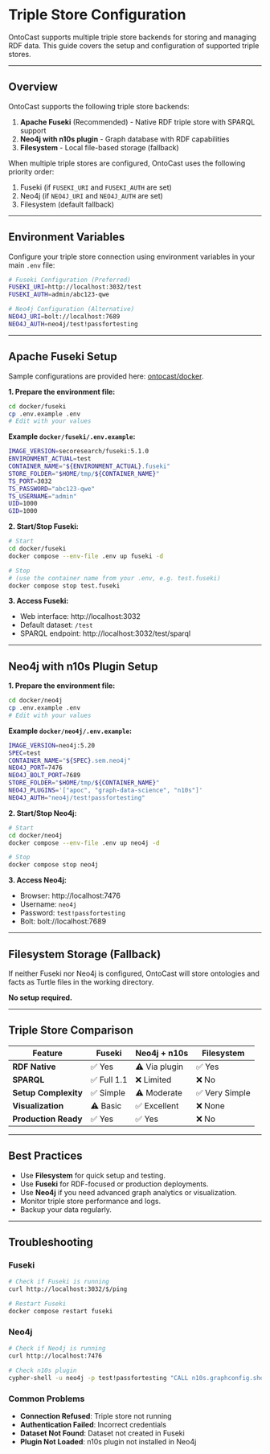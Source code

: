# Triple Store Configuration

OntoCast supports multiple triple store backends for storing and managing RDF data. This guide covers the setup and configuration of supported triple stores.

---

## Overview

OntoCast supports the following triple store backends:

1. **Apache Fuseki** (Recommended) - Native RDF triple store with SPARQL support
2. **Neo4j with n10s plugin** - Graph database with RDF capabilities
3. **Filesystem** - Local file-based storage (fallback)

When multiple triple stores are configured, OntoCast uses the following priority order:
1. Fuseki (if `FUSEKI_URI` and `FUSEKI_AUTH` are set)
2. Neo4j (if `NEO4J_URI` and `NEO4J_AUTH` are set)
3. Filesystem (default fallback)

---

## Environment Variables

Configure your triple store connection using environment variables in your main `.env` file:

```bash
# Fuseki Configuration (Preferred)
FUSEKI_URI=http://localhost:3032/test
FUSEKI_AUTH=admin/abc123-qwe

# Neo4j Configuration (Alternative)
NEO4J_URI=bolt://localhost:7689
NEO4J_AUTH=neo4j/test!passfortesting
```

---

## Apache Fuseki Setup

Sample configurations are provided here: [ontocast/docker](https://github.com/growgraph/ontocast/tree/main/docker).

**1. Prepare the environment file:**
```bash
cd docker/fuseki
cp .env.example .env
# Edit with your values
```

**Example `docker/fuseki/.env.example`:**
```bash
IMAGE_VERSION=secoresearch/fuseki:5.1.0
ENVIRONMENT_ACTUAL=test
CONTAINER_NAME="${ENVIRONMENT_ACTUAL}.fuseki"
STORE_FOLDER="$HOME/tmp/${CONTAINER_NAME}"
TS_PORT=3032
TS_PASSWORD="abc123-qwe"
TS_USERNAME="admin"
UID=1000
GID=1000
```

**2. Start/Stop Fuseki:**
```bash
# Start
cd docker/fuseki
docker compose --env-file .env up fuseki -d

# Stop
# (use the container name from your .env, e.g. test.fuseki)
docker compose stop test.fuseki
```

**3. Access Fuseki:**
- Web interface: http://localhost:3032
- Default dataset: `/test`
- SPARQL endpoint: http://localhost:3032/test/sparql

---

## Neo4j with n10s Plugin Setup

**1. Prepare the environment file:**
```bash
cd docker/neo4j
cp .env.example .env
# Edit with your values
```

**Example `docker/neo4j/.env.example`:**
```bash
IMAGE_VERSION=neo4j:5.20
SPEC=test
CONTAINER_NAME="${SPEC}.sem.neo4j"
NEO4J_PORT=7476
NEO4J_BOLT_PORT=7689
STORE_FOLDER="$HOME/tmp/${CONTAINER_NAME}"
NEO4J_PLUGINS='["apoc", "graph-data-science", "n10s"]'
NEO4J_AUTH="neo4j/test!passfortesting"
```

**2. Start/Stop Neo4j:**
```bash
# Start
cd docker/neo4j
docker compose --env-file .env up neo4j -d

# Stop
docker compose stop neo4j
```

**3. Access Neo4j:**
- Browser: http://localhost:7476
- Username: `neo4j`
- Password: `test!passfortesting`
- Bolt: bolt://localhost:7689

---

## Filesystem Storage (Fallback)

If neither Fuseki nor Neo4j is configured, OntoCast will store ontologies and facts as Turtle files in the working directory.

**No setup required.**

---

## Triple Store Comparison

| Feature | Fuseki | Neo4j + n10s | Filesystem |
|---------|--------|--------------|------------|
| **RDF Native** | ✅ Yes | ⚠️ Via plugin | ✅ Yes |
| **SPARQL** | ✅ Full 1.1 | ❌ Limited | ❌ No |
| **Setup Complexity** | ✅ Simple | ⚠️ Moderate | ✅ Very Simple |
| **Visualization** | ⚠️ Basic | ✅ Excellent | ❌ None |
| **Production Ready** | ✅ Yes | ✅ Yes | ❌ No |

---

## Best Practices

- Use **Filesystem** for quick setup and testing.
- Use **Fuseki** for RDF-focused or production deployments.
- Use **Neo4j** if you need advanced graph analytics or visualization.
- Monitor triple store performance and logs.
- Backup your data regularly.

---

## Troubleshooting

### Fuseki
```bash
# Check if Fuseki is running
curl http://localhost:3032/$/ping

# Restart Fuseki
docker compose restart fuseki
```

### Neo4j
```bash
# Check if Neo4j is running
curl http://localhost:7476

# Check n10s plugin
cypher-shell -u neo4j -p test!passfortesting "CALL n10s.graphconfig.show()"
```

### Common Problems
- **Connection Refused**: Triple store not running
- **Authentication Failed**: Incorrect credentials
- **Dataset Not Found**: Dataset not created in Fuseki
- **Plugin Not Loaded**: n10s plugin not installed in Neo4j
